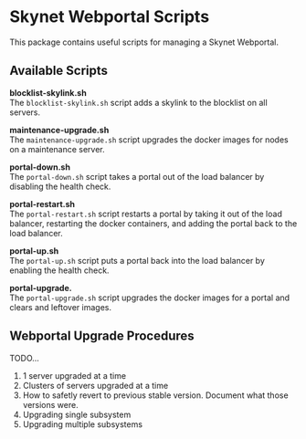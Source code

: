 # Skynet Webportal Scripts

This package contains useful scripts for managing a Skynet Webportal.

## Available Scripts

**blocklist-skylink.sh**\
The `blocklist-skylink.sh` script adds a skylink to the blocklist on all
servers.

**maintenance-upgrade.sh**\
The `maintenance-upgrade.sh` script upgrades the docker images for nodes on
a maintenance server.

**portal-down.sh**\
The `portal-down.sh` script takes a portal out of the load balancer by disabling
the health check.

**portal-restart.sh**\
The `portal-restart.sh` script restarts a portal by taking it out of the load
balancer, restarting the docker containers, and adding the portal back to the
load balancer.

**portal-up.sh**\
The `portal-up.sh` script puts a portal back into the load balancer by enabling
the health check.

**portal-upgrade.**\
The `portal-upgrade.sh` script upgrades the docker images for a portal and
clears and leftover images.

## Webportal Upgrade Procedures

TODO...

1. 1 server upgraded at a time
1. Clusters of servers upgraded at a time
1. How to safetly revert to previous stable version. Document what those
   versions were.
1. Upgrading single subsystem
1. Upgrading multiple subsystems
